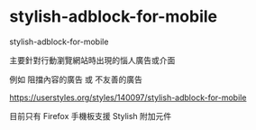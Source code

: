 # stylish-adblock-for-mobile
stylish-adblock-for-mobile

主要針對行動瀏覽網站時出現的惱人廣告或介面

例如 阻擋內容的廣告 或 不友善的廣告

https://userstyles.org/styles/140097/stylish-adblock-for-mobile

目前只有 Firefox 手機板支援 Stylish 附加元件
